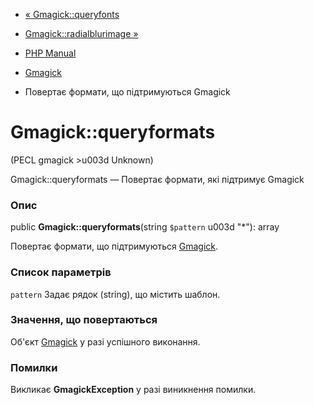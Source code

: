 - [« Gmagick::queryfonts](gmagick.queryfonts.md)
- [Gmagick::radialblurimage »](gmagick.radialblurimage.md)

- [PHP Manual](index.md)
- [Gmagick](class.gmagick.md)
- Повертає формати, що підтримуються Gmagick

# Gmagick::queryformats

(PECL gmagick \>u003d Unknown)

Gmagick::queryformats — Повертає формати, які підтримує Gmagick

### Опис

public **Gmagick::queryformats**(string `$pattern` u003d "\*"): array

Повертає формати, що підтримуються [Gmagick](class.gmagick.md).

### Список параметрів

`pattern`
Задає рядок (string), що містить шаблон.

### Значення, що повертаються

Об'єкт [Gmagick](class.gmagick.md) у разі успішного виконання.

### Помилки

Викликає **GmagickException** у разі виникнення помилки.
